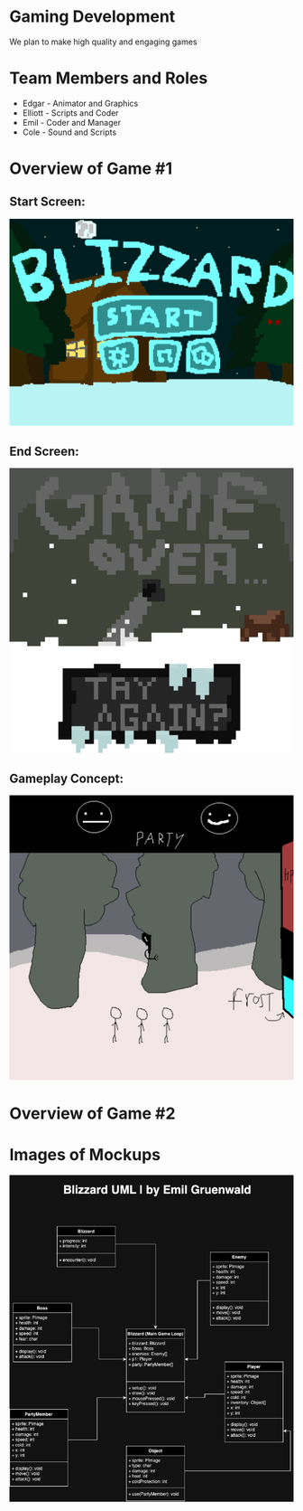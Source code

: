 # Gaming Development
We plan to make high quality and engaging games

# Team Members and Roles
* Edgar - Animator and Graphics
* Elliott - Scripts and Coder
* Emil - Coder and Manager
* Cole - Sound and Scripts

# Overview of Game #1
## Start Screen:
![StartScreen](https://github.com/Emil-Gruenwald/GameDev/blob/main/images/StartScreenColeN.png?raw=true)

## End Screen:
![EndScreen](https://github.com/Emil-Gruenwald/GameDev/blob/main/images/GameOverFinalElliottM.png?raw=true)

## Gameplay Concept:
![Gameplay](https://github.com/Emil-Gruenwald/GameDev/blob/main/images/GameplayScreenEdgarWilliams.png?raw=true)

# Overview of Game #2

# Images of Mockups
![Blizzard UML](https://github.com/Emil-Gruenwald/GameDev/blob/main/images/UmlEmilG.png?raw=true)
